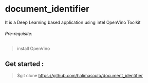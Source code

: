 # document_identifier
It is a Deep Learning based application using intel OpenVino Toolkit
###### Pre-requisite:
>install OpenVino
## Get started :
>$git clone https://github.com/halimasoulb/document_identifier
